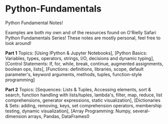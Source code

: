 # Python-Fundamentals
Python Fundamental Notes! 

Examples are both my own and of the resources found on O'Rielly Safari Python Fundamentals Series! These notes are mostly personal, feel free to look around!


**Part 1** Topics: 
[Using IPython & Jupyter Notebooks], 
[Python Basics: Variables, types, operators, strings, I/O, decisions and dynamic typing], 
[Control Statements: If, for, while, break, continue, augmented assignments, boolean ops, lists], 
[Functions: definitions, libraries, scope, default parameter's, keyword arguments, methods, tuples, function-style programming]

**Part 2** Topics:
[Sequences: Lists & Tuples, Accessing elements, sort & search, function handling with lists/tuples, lambda's, filter, map, reduce, list comprehensions, generator expressions, static visualization],
[Dictionaries & Sets: adding, removing, keys, set comprehension operators, membership testing, dynamic visualization],
[Array Programming: Numpy, several-dimension arrays, Pandas, DataFrames0
